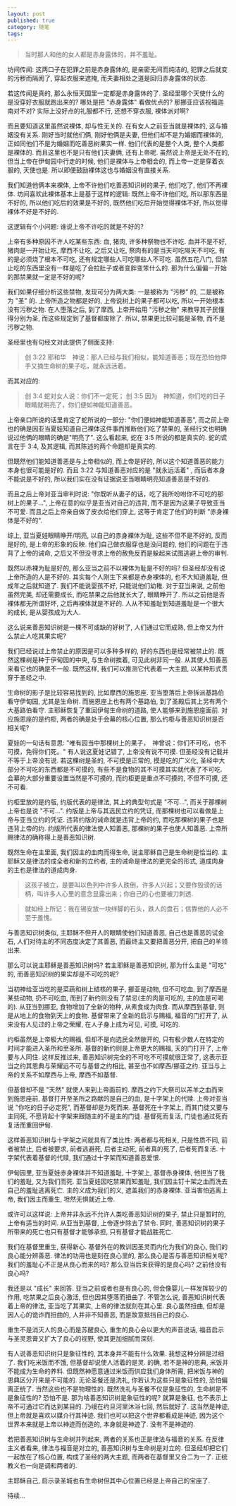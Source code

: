 ```yaml
---
layout: post
published: true
category: 随笔
tags:
---
```


>当时那人和他的女人都是赤身露体的，并不羞耻。

坊间传闻: 这两口子在犯罪之前是赤身露体的, 是亲密无间而纯洁的, 犯罪之后就变的污秽而隔阂了, 穿起衣服来遮掩, 而夫妻相处之道是回归赤身露体的状态.

若这传闻是真的, 那么永恒天国里一定都是赤身露体的了. 圣经里哪个天使什么的是没穿好衣服就跑出来的? 哪处是把 "赤身露体" 看做优点的? 那挪亚应该祝福迦南对不对? 实际上没好点的礼服都不行, 还想不穿衣服, 裸体派对啊?

而且要知道这里虽然说裸体, 却与性无关的. 在有女人之前亚当就是裸体的, 这与婚姻没有关系. 刚好当时就他们俩, 刚好他俩是夫妻, 但他们却不是为婚姻而裸体的, 正如同他们不是为婚姻而吃善恶树果实一样. 他们代表的是整个人类, 整个人类都是裸体的. 而且这里也不是只有他们夫妻俩, 还有上帝呢. 虽然说上帝是无处不在的, 但当上帝在伊甸园中行走的时候, 他们是裸体与上帝相会的, 而上帝一定是穿着衣服的, 天使也是. 所以即便鼓励裸体这也与婚姻没有直接关系.

我们知道他俩本来裸体, 上帝不许他们吃善恶知识树的果子, 他们吃了, 他们不再裸体. 坊间喜欢此裸体基本上是基于这样的逻辑: 既然上帝不许他们吃, 所以那东西是不好的, 所以他们吃后的效果是不好的, 既然他们吃后开始觉得裸体不好, 所以觉得裸体不好是不好的.

这逻辑有个小问题: 谁说上帝不许吃的就是不好的?

上帝有多种原因不许人吃某些东西: 血, 猪肉, 许多种祭物也不许吃. 血并不是不好, 猪肉是一开始让吃, 摩西不让吃, 之后又让吃, 祭肉有的是当天可吃隔天不可吃, 有的是必须烧了根本不可吃, 还有规定哪些人可吃哪些人不可吃. 虽然五花八门, 但禁止吃的东西里没有一样是吃了会拉肚子或者变胖变笨什么的. 那为什么偏偏一开始的那禁果就一定是不好的呢?

我们如果仔细分析这些禁物, 发现可分为两大类: 一是被称为 "污秽" 的, 二是被称为 "圣" 的. 上帝所造之物都是好的, 上帝说树上的果子都可以吃, 所以一开始根本没有污秽之物. 在人堕落之后, 到了摩西, 上帝开始用 "污秽之物" 来教导其子民懂得分别为圣, 而这些规定到了基督都废除了. 所以, 禁果更比较可能是圣物, 而不是污秽之物.

圣经里也有句经文对此提供了侧面支持:

>创 3:22 耶和华　神说：那人已经与我们相似，能知道善恶；现在恐怕他伸手又摘生命树的果子吃，就永远活着。

而其对应的:

>创 3:4 蛇对女人说：你们不一定死；
>创 3:5 因为　神知道，你们吃的日子眼睛就明亮了，你们便如神能知道善恶。

上帝亲口所说的话里肯定了蛇所说的一部分: "你们便如神能知道善恶", 而之前上帝也的确是因亚当夏娃知道自己裸体这件事而推断他们吃了禁果的, 圣经行文也明确说过他俩的眼睛的确是"明亮了". 这么看起来, 蛇在 3:5 所说的都是真实的. 蛇的谎言在于 3:4, 及其逻辑, 而其陈述的两个命题却是真实的.

但既然他们能知道善恶是与上帝相似的, 而上帝是好的, 所以这个知道善恶的能力本身也很可能是好的. 而且 3:22 与知道善恶对应的是 "就永远活着" , 而后者本身不能说是不好的, 所以我们实在没有证据说亚当眼睛明亮知道善恶是不好的.

而且之后上帝对亚当审判时说: "你既听从妻子的话，吃了我所吩咐你不可吃的那树上的果子...", 上帝在意的似乎是亚当对自己的违背, 而不是因为这果子导致亚当不可爱. 而且之后上帝亲自做了皮衣给他们穿上, 这等于肯定了他们的判断 "赤身裸体是不好的".

综上, 亚当夏娃眼睛睁开/明亮, 以自己的赤身裸体为耻, 这些不但不是不好的, 反而是好的, 是上帝的形象的反映. 他们自己做衣服穿也是没问题的, 他们的问题在于违背了上帝的诫命, 之后又不但没寻求上帝的赦免反而是躲起来试图逃避上帝的审判.

既然以赤裸为耻是好的, 那么亚当之前不以裸体为耻是不好的吗? 但圣经却没有说上帝所造的人是不好的. 其实每个人刚生下来都是赤身裸体的, 也不大知道羞耻, 但成年之后就知道了. 我们不能说婴孩不好, 只能说他们幼稚. 对于亚当来说, 之前他虽然完美, 却还需要成长, 而吃禁果之后他就长大了, 眼睛睁开了. 所以之前他是否裸体都无所谓好坏, 之后再裸体就是不好的. 人从不知羞耻到知道羞耻是一个很大的成长, 是从婴孩成为大人.

这么说来善恶知识树是一棵不可或缺的好树了, 人们通过它而成熟, 但上帝又为什么禁止人吃其果实呢?

我们已经说过上帝禁止的原因是可以多种多样的, 好的东西也是经常被禁止的. 既然这棵树是种于伊甸园的中央, 与生命树挨着, 可见此树非同一般. 从其使人知善恶来看它也的确是不一般. 既然这样, 我们可以推测它代表着一大主题, 以某种形式贯穿于圣经之中. 

生命树的影子是比较容易找到的, 比如摩西的施恩座. 亚当堕落后上帝拆派基路伯看守伊甸园, 尤其是生命树. 而施恩座上也有两个基路伯, 到了圣殿后其上另有两个大基路伯看守. 主耶稣恢复了重回伊甸生命树的道路, 使人能够来到施恩座面前. 对应施恩座的是约柜, 两者的确是处于会幕的核心位置, 那么约柜与善恶知识树是否相关呢? 

夏娃的一句话有意思: "唯有园当中那棵树上的果子，　神曾说：你们不可吃，也不可摸，免得你们死。" 有人说这夏娃记错了, 上帝没有说不可摸. 但圣经没有记载并不等于上帝没有说. 若这棵树是圣的, 不可摸是正常的, 摸是吃的广义化, 圣经中大部分不可吃的东西都是不可摸的, 有些不是食物的其不可摸其实就代表了不可吃. 会幕的大部分重要设置当然是不可摸的, 而约柜更是重点不可摸的, 不但不可摸, 还不可看.

约柜里放的是约版, 约版代表的是律法, 其上的典型句式是 "不可...", 而关于那棵树上帝也是说 "不可...". 约版是上帝与其选民立约的凭证, 而那棵树也可以看做是上帝与亚当立约的凭证. 违背约版的诫命就是违背上帝的约, 而吃那棵树的果子也是违背上帝的约. 约版所代表的律法使人知善恶, 那棵树的果子也使人知善恶. 上帝所赐律法的确称得上是善恶知识树.

既然生命在主里面, 我们因主的血肉而得生命, 说主耶稣自己是生命树是恰当的. 主耶稣又是律法的成全者和新的立约者, 主的诫命是律法的更完全的形式, 道成肉身的主也是律法的道成肉身. 

>这孩子被立，是要叫以色列中许多人跌倒，许多人兴起；又要作毁谤的话柄，叫许多人心里的意念显露出来；你自己的心也要被刀刺透.

> 就如经上所记：我在锡安放一块绊脚的石头，跌人的盘石；信靠他的人必不至于羞愧。

与善恶知识树类似, 主耶稣不但开人的眼睛使他们知道善恶, 自己也是善恶的试金石, 人们对待主的不同态度决定了其善恶, 而最终主又要把善恶分开, 把自己的羊领出来.

那么可以说主耶稣是善恶知识树吗? 若主耶稣是善恶知识树, 那为什么主是 "可吃" 的, 而善恶知识树的果实却是不可吃的呢?

当初神给亚当吃的是菜蔬和树上结核的果子, 挪亚是动物, 但不可吃血, 到了摩西是某些动物, 扔不可吃血, 而到了新约则没有了禁忌(主的肉是可吃的, 主的血是可喝的). 从亚当到挪亚, 食物增加了全新的物种, 从素食成为肉食. 而从摩西到基督, 则是从地上的食物到天上的食物. 基督带来了全新的启示与赐福, 福音的门打开了, 从来没有人见过的上帝之荣耀, 在人子身上成为可见, 可摸, 可吃的.

约柜虽然是上帝极大的赐福, 但却不是向选民全然敞开的, 只有极少数人在特定的时间才能进入圣所和至圣所. 基督的新约则是上帝更大的赐福, 天的门打开了, 上帝要与人同住. 这样反推过来, 善恶知识树完全的不可吃不可摸就很正常了, 这表示亚当之约其恩典与荣耀远不可与基督之约相比, 甚至也不如摩西/挪亚之约. 亚当与上帝的关系不如摩西与上帝, 摩西不如基督.

但基督却不是 "天然" 就使人来到上帝面前的. 摩西之约下大祭司以羔羊之血而来到施恩座前, 基督打开至圣所之路献的是自己的血, 是十字架上的代赎. 上帝对亚当说 "你吃的日子必定死", 而基督却是为死而来. 基督死在十字架上, 而其门徒又要与主同死, 不愿背起十字架来跟随主的不是主的门徒. 基督死而复活, 门徒也通过死而复活而重回伊甸. 

这样善恶知识树与十字架之间就具有了类比性: 两者都与死相关, 只是性质不同, 前者被禁止, 后者被要求, 前者逃避死, 后者主动死, 前者真的死了, 后者死而复活. 十字架代表着基督的代赎, 我们通过十字架而知道善恶爱恨. 

伊甸园里, 亚当夏娃赤身裸体并不知道羞耻, 十字架上, 基督赤身裸体, 他担当了我们的羞耻, 又为我们而死. 亚当夏娃因吃禁果而知羞耻, 我们因主钉十架之血而洗去自己的羞耻逃离死亡. 主的义成为我们的义, 遮盖我们的赤身裸体. 亚当害怕逃离上帝, 我们因主而重生, 坦然无惧就近上帝. 

或许可以这样说: 上帝并非永远不允许人类吃善恶知识树的果子, 禁止只是暂时的, 上帝有适当的时间. 从亚当到基督, 上帝逐步除去了禁令. 同时, 善恶知识树的果子所带来的死亡也只有基督才能够承担, 只有基督才能战胜死亡. 

我们在基督里重生, 获得新心. 基督外在的教训因圣灵而内化为我们的良心, 我们的良心能分辨善恶. 律法的功用也是刻在良心里的, 那么良心是否与善恶知识相关呢? 我们的羞耻心不正是从良心而来的吗? 那么亚当后来获得的是良心吗? 之前他没有良心吗?

我还是以 "成长" 来回答. 亚当之前或者也是有良心的, 但会像婴儿一样发挥较少的作用, 吃禁果之后良心激活, 但也因其堕落而扭曲了. 不管怎么说, 善恶知识树代表着上帝的律法, 亚当吃了其果实, 上帝的律法就刻在其心里. 良心虽然扭曲, 但却是因人心的诡诈而扭曲的, 人并非不知善恶, 而是故意抵挡自己的良心. 

重生不是消灭人的良心而是苏醒良心, 重生的良心会以更大的声音说话, 福音启示与圣灵恩膏又扩大了良心的视野, 使其更加细腻而深刻.

有人说善恶知识树只是象征性的, 其本身并不能有什么效果. 我想这种分辨是过细了. 我们吃米饭而不饿, 但基督却说使人活着的是灵. 的确, 若不是神的恩典, 米饭并不能成为生命的养料. 但既然神愿意通过米饭而供应我们身体所需, 把米饭与神的恩典区分开来是不可能的. 无论圣餐还是洗礼, 你若认为这些只是象征性的, 恐怕偏离正统了. 当然这些也不是物理性的. 既然洗礼与圣餐不仅是象征性的, 生命树是不是象征性的? 恐怕不是. 那为啥善恶知识树是象征性的呢? 就算是象征, 也不表示上帝不可通过它而达到某目的. 乃缦在约旦河里沐浴七回, 然后就好了. 这当然是神迹, 但上帝就是喜欢以媒介行其神迹. 我们也可以把这个世界都看成是神迹, 因为这个世界本来就是上帝以神迹而创造的, 本身就是神迹了. 没有不是神迹的.

若把善恶知识树与生命树并列起来, 两者的关系也正是律法与福音的关系. 在反律主义者看来, 律法与福音是对立的, 善恶知识树与生命树是对立的. 但圣经却把它们一起放在了核心位置, 构成了圣经的两大主题, 而两者在基督里又合二为一了. 正统教义也一向是调和两者的.

主耶稣自己, 启示录圣城也有生命树但其中心位置已经是上帝自己的宝座了.

待续...